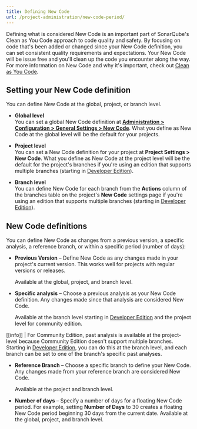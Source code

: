 ```yaml
---
title: Defining New Code
url: /project-administration/new-code-period/
---
```


Defining what is considered New Code is an important part of SonarQube's Clean as You Code approach to code quality and safety. By focusing on code that's been added or changed since your New Code definition, you can set consistent quality requirements and expectations. Your New Code will be issue free and you'll clean up the code you encounter along the way. For more information on New Code and why it's important, check out [Clean as You Code](/user-guide/clean-as-you-code/).

## Setting your New Code definition

You can define New Code at the global, project, or branch level.

- **Global level**  
   You can set a global New Code definition at [**Administration > Configuration > General Settings > New Code**](/#sonarqube-admin#/admin/settings?category=new_code_period/). What you define as New Code at the global level will be the default for your projects.

- **Project level**  
   You can set a New Code definition for your project at **Project Settings > New Code**. What you define as New Code at the project level will be the default for the project's branches if you're using an edition that supports multiple branches (starting in [Developer Edition](https://redirect.sonarsource.com/editions/developer.html)).

- **Branch level**  
   You can define New Code for each branch from the **Actions** column of the branches table on the project's **New Code** settings page if you're using an edition that supports multiple branches (starting in [Developer Edition](https://redirect.sonarsource.com/editions/developer.html)).

## New Code definitions

You can define New Code as changes from a previous version, a specific analysis, a reference branch, or within a specific period (number of days):

- **Previous Version** – Define New Code as any changes made in your project's current version. This works well for projects with regular versions or releases.

   Available at the global, project, and branch level.

- **Specific analysis** – Choose a previous analysis as your New Code definition. Any changes made since that analysis are considered New Code.

   Available at the branch level starting in [Developer Edition](https://redirect.sonarsource.com/editions/developer.html) and the project level for community edition.

[[info]]
| For Community Edition, past analysis is available at the project-level because Community Edition doesn't support multiple branches. Starting in [Developer Edition](https://redirect.sonarsource.com/editions/developer.html), you can do this at the branch level, and each branch can be set to one of the branch's specific past analyses.

- **Reference Branch** – Choose a specific branch to define your New Code. Any changes made from your reference branch are considered New Code.

   Available at the project and branch level.

- **Number of days** – Specify a number of days for a floating New Code period. For example, setting **Number of Days** to 30 creates a floating New Code period beginning 30 days from the current date.
  Available at the global, project, and branch level.
